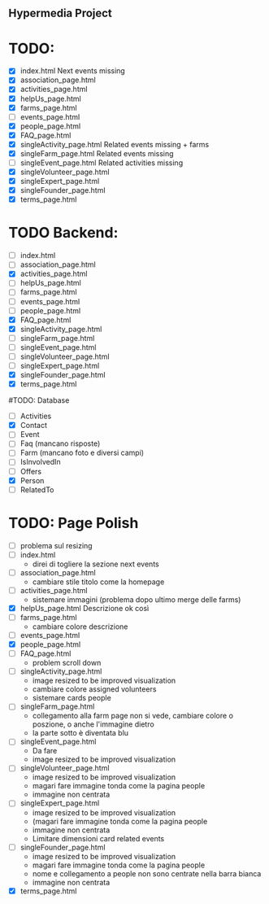 ## Hypermedia Project

# TODO:
- [x] index.html                Next events missing
- [x] association_page.html
- [x] activities_page.html
- [x] helpUs_page.html
- [x] farms_page.html
- [ ] events_page.html
- [x] people_page.html
- [x] FAQ_page.html            
- [x] singleActivity_page.html  Related events missing + farms
- [x] singleFarm_page.html      Related events missing
- [ ] singleEvent_page.html     Related activities missing
- [x] singleVolunteer_page.html
- [x] singleExpert_page.html
- [x] singleFounder_page.html
- [x] terms_page.html

# TODO Backend:
- [ ] index.html               
- [ ] association_page.html
- [x] activities_page.html
- [ ] helpUs_page.html
- [ ] farms_page.html
- [ ] events_page.html
- [ ] people_page.html
- [x] FAQ_page.html
- [x] singleActivity_page.html
- [ ] singleFarm_page.html
- [ ] singleEvent_page.html
- [ ] singleVolunteer_page.html
- [ ] singleExpert_page.html
- [x] singleFounder_page.html
- [x] terms_page.html

#TODO: Database
- [ ] Activities
- [x] Contact
- [ ] Event
- [ ] Faq (mancano risposte)
- [ ] Farm (mancano foto e diversi campi)
- [ ] IsInvolvedIn
- [ ] Offers
- [x] Person
- [ ] RelatedTo

# TODO: Page Polish
- [ ] problema sul resizing
- [ ] index.html
    - direi di togliere la sezione next events
- [ ] association_page.html
    - cambiare stile titolo come la homepage
- [ ] activities_page.html
    - sistemare immagini (problema dopo ultimo merge delle farms)
- [x] helpUs_page.html   Descrizione ok così
- [ ] farms_page.html
    - cambiare colore descrizione
- [ ] events_page.html
- [x] people_page.html
- [ ] FAQ_page.html                 
    - problem scroll down     
- [ ] singleActivity_page.html      
    - image resized to be improved visualization 
    - cambiare colore assigned volunteers
    - sistemare cards people
- [ ] singleFarm_page.html
    - collegamento alla farm page non si vede, cambiare colore o poszione, o anche l'immagine dietro                
    - la parte sotto è diventata blu
- [ ] singleEvent_page.html
    - Da fare    
    - image resized to be improved visualization 
- [ ] singleVolunteer_page.html     
    - image resized to be improved visualization 
    - magari fare immagine tonda come la pagina people
    - immagine non centrata
- [ ] singleExpert_page.html        
    - image resized to be improved visualization 
    - (magari fare immagine tonda come la pagina people
    - immagine non centrata
    - Limitare dimensioni card related events
- [ ] singleFounder_page.html       
    - image resized to be improved visualization 
    - magari fare immagine tonda come la pagina people 
    - nome e collegamento a people non sono centrate nella barra bianca
    - immagine non centrata
- [x] terms_page.html